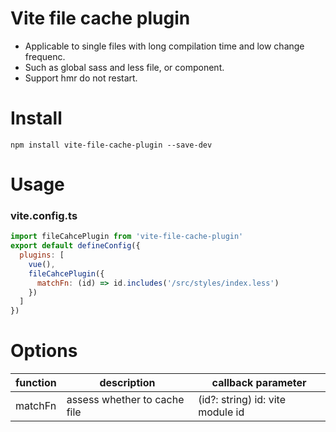 # Vite file cache plugin
- Applicable to single files with long compilation time and low change frequenc.
- Such as global sass and less file, or component.
- Support hmr do not restart.

# Install
```shell
npm install vite-file-cache-plugin --save-dev
```

# Usage
### vite.config.ts
```js
import fileCahcePlugin from 'vite-file-cache-plugin'
export default defineConfig({
  plugins: [
    vue(),
    fileCahcePlugin({
      matchFn: (id) => id.includes('/src/styles/index.less')
    })
  ]
})
```
# Options
|function| description | callback parameter |
|----|----|----|
|matchFn| assess whether to cache file  | (id?: string) id: vite module id
